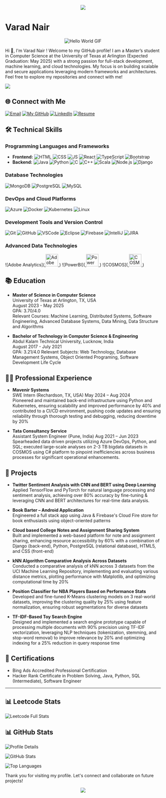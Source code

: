 <p align="center">
  <img src="https://capsule-render.vercel.app/api?type=waving&color=gradient&text=Hello!&height=100&section=header"/>
</p>





# Varad Nair
<p align="center">
  <img src="https://media.giphy.com/media/xHEPtVlwQ4sJs07clI/giphy.gif?cid=790b7611079b7oqxfm6dad5446v1bl2z2k9v5u44rjr5obe3&ep=v1_gifs_search&rid=giphy.gif&ct=g" alt="Hello World GIF">
</p>
<p> Hi 👋, I'm Varad Nair ! Welcome to my GitHub profile! I am a Master’s student in Computer Science at the University of Texas at Arlington (Expected Graduation: May 2025) with a strong passion for full-stack development, machine learning, and cloud technologies. My focus is on building scalable and secure applications leveraging modern frameworks and architectures. Feel free to explore my repositories and connect with me!
</p>

![](https://komarev.com/ghpvc/?username=varadnair30&color=orange&style=for-the-badge&label=Profile+Views)
## 🌐 Connect with Me


[![Email](https://img.shields.io/badge/Gmail-EA4335.svg?style=for-the-badge&logo=Gmail&logoColor=white)](mailto:vnairusa30@gmail.com)
[![My GitHub](https://img.shields.io/badge/GitHub-181717.svg?style=for-the-badge&logo=GitHub&logoColor=white)](https://github.com/varadnair30)
[![LinkedIn](https://img.shields.io/badge/LinkedIn-0A66C2.svg?style=for-the-badge&logo=LinkedIn&logoColor=white)](https://www.linkedin.com/in/varad-nair-a2326a18a)
[![Resume](https://img.shields.io/badge/Resume-PDF-red?style=for-the-badge&logo=adobe)](https://drive.google.com/file/d/1B3PuUgo_4a-mY19BmWLu7sAnretus1Z6/view?usp=sharing)







## 🛠️ Technical Skills

### Programming Languages and Frameworks
- **Frontend:**
  ![HTML](https://skillicons.dev/icons?i=html) ![CSS](https://skillicons.dev/icons?i=css) ![JS](https://skillicons.dev/icons?i=js) ![React](https://skillicons.dev/icons?i=react) ![TypeScript](https://skillicons.dev/icons?i=typescript) ![Bootstrap](https://skillicons.dev/icons?i=bootstrap)
- **Backend:**
  ![Java](https://skillicons.dev/icons?i=java) ![Python](https://skillicons.dev/icons?i=py) ![C](https://skillicons.dev/icons?i=c) ![C++](https://skillicons.dev/icons?i=cpp) ![Scala](https://skillicons.dev/icons?i=scala) ![Node.js](https://skillicons.dev/icons?i=nodejs) ![Django](https://skillicons.dev/icons?i=django)

### Database Technologies
![MongoDB](https://skillicons.dev/icons?i=mongodb) ![PostgreSQL](https://skillicons.dev/icons?i=postgresql) ![MySQL](https://skillicons.dev/icons?i=mysql) 

### DevOps and Cloud Platforms
![Azure](https://skillicons.dev/icons?i=azure) ![Docker](https://skillicons.dev/icons?i=docker) ![Kubernetes](https://skillicons.dev/icons?i=kubernetes) ![Linux](https://skillicons.dev/icons?i=linux) 

### Development Tools and Version Control
![Git](https://skillicons.dev/icons?i=git) ![GitHub](https://skillicons.dev/icons?i=github) ![VSCode](https://skillicons.dev/icons?i=vscode) ![Eclipse](https://skillicons.dev/icons?i=eclipse) ![Firebase](https://skillicons.dev/icons?i=firebase) ![IntelliJ](https://skillicons.dev/icons?i=idea) ![JIRA](https://skillicons.dev/icons?i=jira)

### Advanced Data Technologies
![Adobe Analytics](<a href="https://business.adobe.com/products/analytics/adobe-analytics.html" target="_blank" rel="noreferrer">
  <img src="https://upload.wikimedia.org/wikipedia/commons/2/27/Adobe_Analytics_Logo.png" alt="Adobe Analytics" width="40" height="40"/>
</a>
) ![PowerBI](<a href="https://powerbi.microsoft.com/" target="_blank" rel="noreferrer">
  <img src="https://upload.wikimedia.org/wikipedia/commons/c/cf/New_Power_BI_Logo.svg" alt="Power BI" width="40" height="40"/>
</a>
) ![COSMOS](<a href="https://azure.microsoft.com/en-us/products/cosmos-db/" target="_blank" rel="noreferrer">
  <img src="https://upload.wikimedia.org/wikipedia/commons/a/a8/Microsoft_Azure_Logo.svg" alt="COSMOS DB" width="40" height="40"/>
</a>
) 

## 📚 Education

- **Master of Science in Computer Science**  
  University of Texas at Arlington, TX, USA  
  August 2023 - May 2025  
  GPA: 3.70/4.0  
  Relevant Courses: Machine Learning, Distributed Systems, Software Engineering, Advanced Database Systems, Data Mining, Data Structure and Algorithms

- **Bachelor of Technology in Computer Science & Engineering**  
  Abdul Kalam Technical University, Lucknow, India  
  August 2017 - July 2021  
  GPA: 3.21/4.0
  Relevant Subjects: Web Technology, Database Management Systems, Object Oriented Programing, Software Development Life Cycle

## 👨‍💻 Professional Experience

- **Mavenir Systems**  
  SWE Intern  (Rechardson, TX, USA)
  May 2024 – Aug 2024  
  Pioneered and maintained back-end infrastructure using Python and Kubernetes, ensuring scalability and improved performance by 40% and contributed to a CI/CD environment, pushing code updates and ensuring 
  reliability through thorough testing and debugging, reducing downtime by 20%

- **Tata Consultancy Service**  
  Assistant System Engineer  (Pune, India)
  Aug 2021 – Jun 2023  
  Spearheaded data driven projects utilizing Azure DevOps, Python, and SQL; executed large-scale analyses on 2-3 TB bigdata datasets in COSMOS using C# platform to pinpoint inefficiencies across business processes for significant operational enhancements.

## 🚀 Projects

- **Twitter Sentiment Analysis with CNN and BERT using Deep Learning**  
  Applied TensorFlow and PyTorch for natural language processing and sentiment analysis, achieving over 80% accuracy by fine-tuning & leveraging CNN and BERT architectures for real-time data analysis.

- **Book Barter – Android Application**  
  Engineered a full stack app using Java & Firebase's Cloud Fire store for book enthusiasts using object-oriented patterns

- **Cloud based College Notes and Assignment Sharing System**  
  Built and implemented a web-based platform for note and assignment sharing, enhancing resource accessibility by 60% with a combination of Django (back-end), Python, PostgreSQL (relational database), HTML5, and CSS (front-end)

- **kNN Algorithm Comparative Analysis Across Datasets**  
  Conducted a comparative analysis of kNN across 3 datasets from the UCI Machine Learning Repository, implementing and evaluating various distance metrics, plotting performance with Matplotlib, and optimizing computational time by 20%

- **Position Classifier for NBA Players Based on Performance Stats**  
  Developed and fine-tuned K-Means clustering models on 3 real-world datasets, improving the clustering quality by 25% using feature normalization, ensuring robust segmentations for diverse datasets

- **TF-IDF-Based Toy Search Engine**  
  Designed and implemented a search engine prototype capable of processing multiple documents with 90% precision using TF-IDF vectorization, leveraging NLP techniques (tokenization, stemming, and stop-word removal) to improve relevance by 20% and optimizing indexing for a 25% reduction in query response time


## 📜 Certifications

- Bing Ads Accredited Professional Certification
- Hacker Rank Certificate in Problem Solving, Java, Python, SQL (Intermediate), Software Engineer


---
## 📊 Leetcode Stats



![Leetcode Full Stats](https://leetcard.jacoblin.cool/vnvarad_30?ext=heatmap&theme=dark)








## 📊 GitHub Stats


<p align="left">
  
  <img src="http://github-profile-summary-cards.vercel.app/api/cards/profile-details?username=varadnair30&theme=github_dark" alt="Profile Details" />
</p>



<p align="Left">
  <img src="https://github-readme-stats.vercel.app/api?username=varadnair30&&count_private=true&?show_icons=true&locale=en&theme=github_dark" alt="GitHub Stats" />
</p>


<p align="left">
  <img src="https://github-readme-stats.vercel.app/api/top-langs?username=varadnair30&show_icons=true&locale=en&layout=compact&theme=github_dark" alt="Top Languages" />
</p>


Thank you for visiting my profile. Let's connect and collaborate on future projects!

<p align="center">
  <img src="https://capsule-render.vercel.app/api?type=waving&color=gradient&height=100&section=footer"/>
</p>
